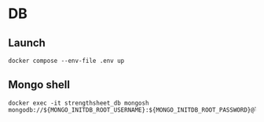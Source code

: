 # DB

## Launch

```
docker compose --env-file .env up
```
## Mongo shell

```
docker exec -it strengthsheet_db mongosh mongodb://${MONGO_INITDB_ROOT_USERNAME}:${MONGO_INITDB_ROOT_PASSWORD}@localhost:27017
```